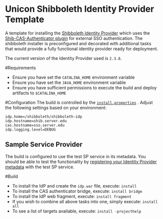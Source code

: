 Unicon Shibboleth Identity Provider Template
==============================

A template for installing the [Shibboleth Identity Provider](https://wiki.shibboleth.net/confluence/display/SHIB2/IdPInstall)
which uses the [Shib-CAS-Authenticator plugin](https://github.com/Unicon/shib-cas-authenticator) 
for external SSO authentication. The shibboleth installer is preconfigured and decorated with additional tasks 
that would provide a fully functional identity provider ready for deployment. 

The current version of the Identity Provider used is `2.3.8`.

#Requirements
- Ensure you have set the `CATALINA_HOME` environment variable
- Ensure you have set the `JAVA_HOME` environment variable
- Ensure you have sufficient permissions to execute the build and deploy artifacts to `$CATALINA_HOME`

#Configuration
The build is controlled by the [`install.properties`](https://github.com/Unicon/unicon-shibboleth-idp-template/blob/master/installer/2.3.8/src/installer/resources/install.properties)
. Adjust the following settings based on your environment:

```
idp.home=/shibboleth/shibboleth-idp
idp.hostname=shib.server.edu
cas.hostname=sso.server.edu
idp.logging.level=DEBUG
```

## Sample Service Provider
The build is configured to use the test SP service in its metadata. You should be able to test the 
functionality by [registering your Identity Provider metadata](https://www.testshib.org/metadata.html)
with the test SP service. 

#Build

* To install the IdP and create the `idp.war` file, execute: `install`
* To install the CAS authenticator bridge, execute: `install bridge`
* To install the IdP web fragment, execute: `install fragment`
* If you wish to combine all above tasks into one, simply execute: `install all`
* To see a list of targets available, execute: `install -projecthelp`
